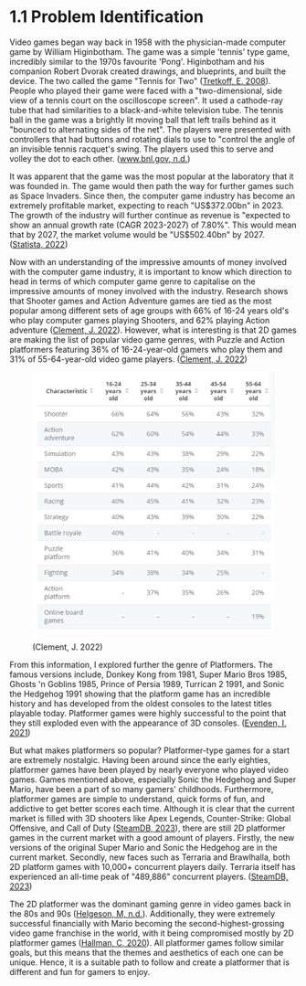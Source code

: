 # 1.1 Problem Identification

Video games began way back in 1958 with the physician-made computer game by William Higinbotham. The game was a simple 'tennis' type game, incredibly similar to the 1970s favourite 'Pong'. Higinbotham and his companion Robert Dvorak created drawings, and blueprints, and built the device. The two called the game "Tennis for Two" ([Tretkoff, E. 2008](../reference-list.md)). People who played their game were faced with a "two-dimensional, side view of a tennis court on the oscilloscope screen". It used a cathode-ray tube that had similarities to a black-and-white television tube. The tennis ball in the game was a brightly lit moving ball that left trails behind as it "bounced to alternating sides of the net". The players were presented with controllers that had buttons and rotating dials to use to "control the angle of an invisible tennis racquet's swing. The players used this to serve and volley the dot to each other. ([www.bnl.gov, n.d.](../reference-list.md))

It was apparent that the game was the most popular at the laboratory that it was founded in. The game would then path the way for further games such as Space Invaders. Since then, the computer game industry has become an extremely profitable market, expecting to reach "US$372.00bn" in 2023. The growth of the industry will further continue as revenue is "expected to show an annual growth rate (CAGR 2023-2027) of 7.80%". This would mean that by 2027, the market volume would be "US$502.40bn" by 2027. ([Statista, 2022](../reference-list.md))

Now with an understanding of the impressive amounts of money involved with the computer game industry, it is important to know which direction to head in terms of which computer game genre to capitalise on the impressive amounts of money involved with the industry. Research shows that Shooter games and Action Adventure games are tied as the most popular among different sets of age groups with 66% of 16-24 years old's who play computer games playing Shooters, and 62% playing Action adventure ([Clement, J. 2022](../reference-list.md)). However, what is interesting is that 2D games are making the list of popular video game genres, with Puzzle and Action platformers featuring 36% of 16-24-year-old gamers who play them and 31% of 55-64-year-old video game players. ([Clement, J. 2022](../reference-list.md))

<figure><img src="../.gitbook/assets/redo popular game genres.png" alt=""><figcaption><p>(Clement, J. 2022)</p></figcaption></figure>

From this information, I explored further the genre of Platformers. The famous versions include, Donkey Kong from 1981, Super Mario Bros 1985, Ghosts 'n Goblins 1985, Prince of Persia 1989, Turrican 2 1991, and Sonic the Hedgehog 1991 showing that the platform game has an incredible history and has developed from the oldest consoles to the latest titles playable today. Platformer games were highly successful to the point that they still exploded even with the appearance of 3D consoles. ([Evenden, I. 2021](../reference-list.md))

But what makes platformers so popular? Platformer-type games for a start are extremely nostalgic. Having been around since the early eighties, platformer games have been played by nearly everyone who played video games. Games mentioned above, especially Sonic the Hedgehog and Super Mario, have been a part of so many gamers' childhoods. Furthermore, platformer games are simple to understand, quick forms of fun, and addictive to get better scores each time. Although it is clear that the current market is filled with 3D shooters like Apex Legends, Counter-Strike: Global Offensive, and Call of Duty ([SteamDB, 2023](../reference-list.md)), there are still 2D platformer games in the current market with a good amount of players. Firstly, the new versions of the original Super Mario and Sonic the Hedgehog are in the current market. Secondly, new faces such as Terraria and Brawlhalla, both 2D platform games with 10,000+ concurrent players daily. Terraria itself has experienced an all-time peak of "489,886" concurrent players. ([SteamDB, 2023](../reference-list.md))

The 2D platformer was the dominant gaming genre in video games back in the 80s and 90s ([Helgeson, M, n.d.](../reference-list.md)). Additionally, they were extremely successful financially with Mario becoming the second-highest-grossing video game franchise in the world, with it being compromised mostly by 2D platformer games ([Hallman, C, 2020](../reference-list.md)). All platformer games follow similar goals, but this means that the themes and aesthetics of each one can be unique. Hence, it is a suitable path to follow and create a platformer that is different and fun for gamers to enjoy.
